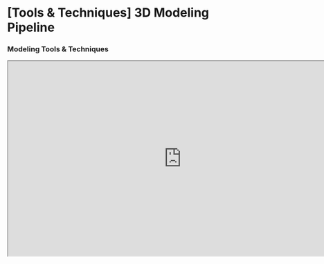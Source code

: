 # [Tools & Techniques] 3D Modeling Pipeline

<h3>Modeling Tools &amp; Techniques</h3>
<p><iframe title="YouTube video player" src="https://www.youtube.com/embed/RD6Cjewb9bk?rel=0" width="800" height="450" allowfullscreen="allowfullscreen" allow="accelerometer; autoplay; clipboard-write; encrypted-media; gyroscope; picture-in-picture"></iframe></p>
